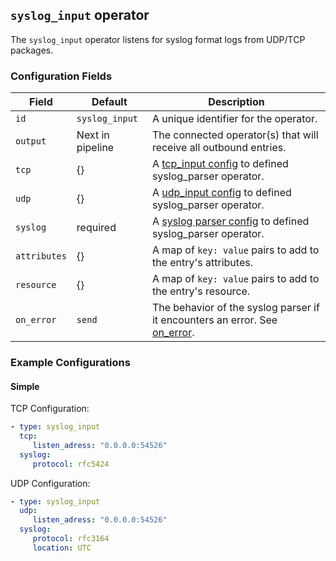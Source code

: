## `syslog_input` operator

The `syslog_input` operator listens for syslog format logs from UDP/TCP packages.

### Configuration Fields

| Field        | Default          | Description                                                                                           |
|--------------|------------------|-------------------------------------------------------------------------------------------------------|
| `id`         | `syslog_input`   | A unique identifier for the operator.                                                                 |
| `output`     | Next in pipeline | The connected operator(s) that will receive all outbound entries.                                     |
| `tcp`        | {}               | A [tcp_input config](./tcp_input.md#configuration-fields)  to defined syslog_parser operator.         |
| `udp`        | {}               | A [udp_input config](./udp_input.md#configuration-fields)  to defined syslog_parser operator.         |
| `syslog`     | required         | A [syslog parser config](./syslog_parser.md#configuration-fields)  to defined syslog_parser operator. |
| `attributes` | {}               | A map of `key: value` pairs to add to the entry's attributes.                                         |
| `resource`   | {}               | A map of `key: value` pairs to add to the entry's resource.                                           |
| `on_error`   | `send`           | The behavior of the syslog parser if it encounters an error. See [on_error](../types/on_error.md).    |




### Example Configurations

#### Simple

TCP Configuration:
```yaml
- type: syslog_input
  tcp:
     listen_adress: "0.0.0.0:54526"
  syslog:
     protocol: rfc5424
```

UDP Configuration:

```yaml
- type: syslog_input
  udp:
     listen_adress: "0.0.0.0:54526"
  syslog:
     protocol: rfc3164
     location: UTC
```

